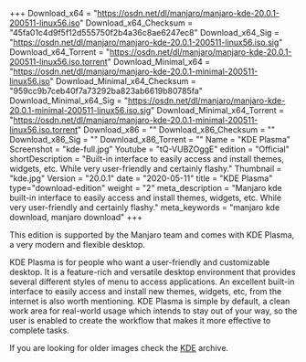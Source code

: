 +++
Download_x64 = "https://osdn.net/dl/manjaro/manjaro-kde-20.0.1-200511-linux56.iso"
Download_x64_Checksum = "45fa01c4d9f5f12d555750f2b4a36c8ae6247ec8"
Download_x64_Sig = "https://osdn.net/dl/manjaro/manjaro-kde-20.0.1-200511-linux56.iso.sig"
Download_x64_Torrent = "https://osdn.net/dl/manjaro/manjaro-kde-20.0.1-200511-linux56.iso.torrent"
Download_Minimal_x64 = "https://osdn.net/dl/manjaro/manjaro-kde-20.0.1-minimal-200511-linux56.iso"
Download_Minimal_x64_Checksum = "959cc9b7ceb40f7a73292ba823ab6619b80785fa"
Download_Minimal_x64_Sig = "https://osdn.net/dl/manjaro/manjaro-kde-20.0.1-minimal-200511-linux56.iso.sig"
Download_Minimal_x64_Torrent = "https://osdn.net/dl/manjaro/manjaro-kde-20.0.1-minimal-200511-linux56.iso.torrent"
Download_x86 = ""
Download_x86_Checksum = ""
Download_x86_Sig = ""
Download_x86_Torrent = ""
Name = "KDE Plasma"
Screenshot = "kde-full.jpg"
Youtube = "tQ-VUBZOggE"
edition = "Official"
shortDescription = "Built-in interface to easily access and install themes, widgets, etc. While very user-friendly and certainly flashy."
Thumbnail = "kde.jpg"
Version = "20.0.1"
date = "2020-05-11"
title = "KDE Plasma"
type="download-edition"
weight = "2"
meta_description = "Manjaro kde built-in interface to easily access and install themes, widgets, etc. While very user-friendly and certainly flashy."
meta_keywords = "manjaro kde download, manjaro download"
+++

This edition is supported by the Manjaro team and comes with KDE Plasma, a very modern and flexible desktop.

KDE Plasma is for people who want a user-friendly and customizable desktop. It is a feature-rich and versatile desktop environment that provides several different styles of menu to access applications. An excellent built-in interface to easily access and install new themes, widgets, etc, from the internet is also worth mentioning. KDE Plasma is simple by default, a clean work area for real-world usage which intends to stay out of your way, so the user is enabled to create the workflow that makes it more effective to complete tasks.

If you are looking for older images check the [KDE](https://osdn.net/projects/manjaro-archive/storage/kde/) archive.
